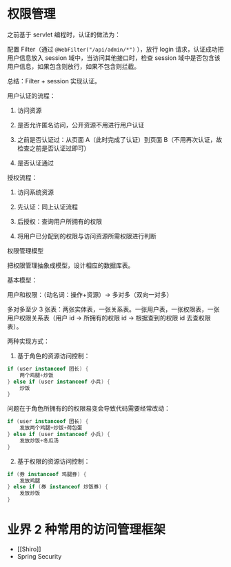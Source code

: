 # 权限管理

之前基于 servlet 编程时，认证的做法为：

配置 Filter（通过 `@WebFilter("/api/admin/*")` ），放行 login 请求，认证成功把用户信息放入 session 域中，当访问其他接口时，检查 session 域中是否包含该用户信息，如果包含则放行，如果不包含则拦截。

总结：Filter + session 实现认证。



用户认证的流程：

1. 访问资源

2. 是否允许匿名访问，公开资源不用进行用户认证

3. 之前是否认证过：从页面 A（此时完成了认证）到页面 B（不用再次认证，故检查之前是否认证过即可）

4. 是否认证通过



授权流程：

1. 访问系统资源

2. 先认证：同上认证流程
3. 后授权：查询用户所拥有的权限
4. 将用户已分配到的权限与访问资源所需权限进行判断



权限管理模型

把权限管理抽象成模型，设计相应的数据库表。



基本模型：

用户和权限：（动名词：操作+资源）→ 多对多（双向一对多）



多对多至少 3 张表：两张实体表，一张关系表。一张用户表，一张权限表，一张用户权限关系表（用户 id → 所拥有的权限 id → 根据查到的权限 id 去查权限表）。



两种实现方式：

1. 基于角色的资源访问控制：

```java
if (user instanceof 团长) {
    两个鸡腿+炒饭
} else if (user instanceof 小兵) {
    炒饭
}
```

问题在于角色所拥有的的权限易变会导致代码需要经常改动：

```java
if (user instanceof 团长) {
    发放两个鸡腿+炒饭+荷包蛋
} else if (user instanceof 小兵) {
    发放炒饭+冬瓜汤
}
```

2. 基于权限的资源访问控制：

```java
if (券 instanceof 鸡腿券) {
    发放鸡腿
} else if (券 instanceof 炒饭券) {
    发放炒饭
}
```

# 业界 2 种常用的访问管理框架

- [[Shiro]]
- Spring Security
